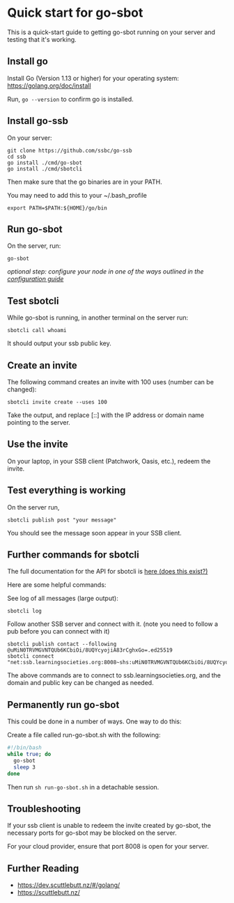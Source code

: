<!--
SPDX-FileCopyrightText: 2021 The Go-SSB Authors

SPDX-License-Identifier: MIT
-->

# Quick start for go-sbot

This is a quick-start guide to getting go-sbot running on your server and testing that it's working. 

## Install go

Install Go (Version 1.13 or higher) for your operating system: https://golang.org/doc/install

Run, 
`go --version`
to confirm go is installed.

## Install go-ssb

On your server:
```
git clone https://github.com/ssbc/go-ssb
cd ssb
go install ./cmd/go-sbot
go install ./cmd/sbotcli
```

Then make sure that the go binaries are in your PATH. 

You may need to add this to your ~/.bash_profile
```
export PATH=$PATH:${HOME}/go/bin
```

## Run go-sbot 

On the server, run:
```
go-sbot 
```

_optional step: configure your node in one of the ways outlined in the [configuration
guide](./config.md)_

## Test sbotcli 

While go-sbot is running, in another terminal on the server run:
```
sbotcli call whoami 
```

It should output your ssb public key. 


## Create an invite

The following command creates an invite with 100 uses (number can be changed):
```
sbotcli invite create --uses 100
```

Take the output, and replace [::] with the IP address or domain name pointing to the server. 


## Use the invite 

On your laptop, in your SSB client (Patchwork, Oasis, etc.), redeem the invite. 


## Test everything is working 

On the server run, 
```
sbotcli publish post "your message"
```

You should see the message soon appear in your SSB client. 


## Further commands for sbotcli 

The full documentation for the API for sbotcli is [here (does this exist?)]()

Here are some helpful commands:

See log of all messages (large output):
```
sbotcli log 
```

Follow another SSB server and connect with it. (note you need to follow a pub before you can connect with it)
```
sbotcli publish contact --following @uMiN0TRVMGVNTQUb6KCbiOi/8UQYcyojiA83rCghxGo=.ed25519
sbotcli connect "net:ssb.learningsocieties.org:8008~shs:uMiN0TRVMGVNTQUb6KCbiOi/8UQYcyojiA83rCghxGo="
```

The above commands are to connect to ssb.learningsocieties.org, and the domain and public key can be changed as needed. 


## Permanently run go-sbot 

This could be done in a number of ways. One way to do this:

Create a file called run-go-sbot.sh with the following:
```bash
#!/bin/bash
while true; do
  go-sbot 
  sleep 3
done
```

Then run `sh run-go-sbot.sh` in a detachable session. 


## Troubleshooting 

If your ssb client is unable to redeem the invite created by go-sbot, 
the necessary ports for go-sbot may be blocked on the server. 

For your cloud provider, ensure that port 8008 is open for your server. 


## Further Reading

- https://dev.scuttlebutt.nz/#/golang/
- https://scuttlebutt.nz/





